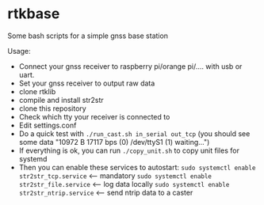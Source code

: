 # rtkbase

Some bash scripts for a simple gnss base station

Usage: 
- Connect your gnss receiver to raspberry pi/orange pi/.... with usb or uart.
- Set your gnss receiver to output raw data
- clone rtklib
- compile and install str2str
- clone this repository
- Check which tty your receiver is connected to
- Edit settings.conf
- Do a quick test with ``./run_cast.sh in_serial out_tcp``   (you should see some data "10972 B   17117 bps (0) /dev/ttyS1 (1) waiting...")
- If everything is ok, you can run ``./copy_unit.sh`` to copy unit files for systemd
- Then you can enable these services to autostart:
``sudo systemctl enable str2str_tcp.service``  <-- mandatory
``sudo systemctl enable str2str_file.service`` <-- log data locally
``sudo systemctl enable str2str_ntrip.service`` <-- send ntrip data to a caster
